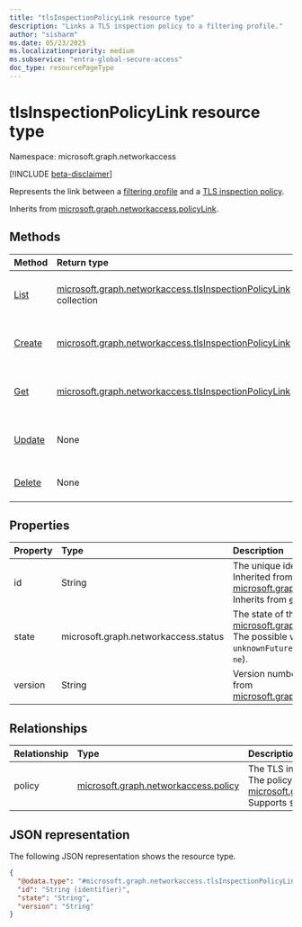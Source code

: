 ```yaml
---
title: "tlsInspectionPolicyLink resource type"
description: "Links a TLS inspection policy to a filtering profile."
author: "sisharm"
ms.date: 05/23/2025
ms.localizationpriority: medium
ms.subservice: "entra-global-secure-access"
doc_type: resourcePageType
---
```


# tlsInspectionPolicyLink resource type

Namespace: microsoft.graph.networkaccess

[!INCLUDE [beta-disclaimer](../../includes/beta-disclaimer.md)]

Represents the link between a [filtering profile](../resources/networkaccess-filteringprofile.md) and a [TLS inspection policy](../resources/networkaccess-tlsinspectionpolicy.md).

Inherits from [microsoft.graph.networkaccess.policyLink](../resources/networkaccess-policylink.md).

## Methods
|Method|Return type|Description|
|:---|:---|:---|
|[List](../api/networkaccess-tlsinspectionpolicylink-list.md)|[microsoft.graph.networkaccess.tlsInspectionPolicyLink](../resources/networkaccess-tlsinspectionpolicylink.md) collection|Get a list of the tlsInspectionPolicyLink objects on a filtering profile.|
|[Create](../api/networkaccess-tlsinspectionpolicylink-post.md)|[microsoft.graph.networkaccess.tlsInspectionPolicyLink](../resources/networkaccess-tlsinspectionpolicylink.md)|Create a new tlsInspectionPolicyLink object on a filtering profile.|
|[Get](../api/networkaccess-tlsinspectionpolicylink-get.md)|[microsoft.graph.networkaccess.tlsInspectionPolicyLink](../resources/networkaccess-tlsinspectionpolicylink.md)|Get a tlsInspectionPolicyLink object on a filtering profile.|
|[Update](../api/networkaccess-tlsinspectionpolicylink-update.md)|None|Update the properties of a tlsInspectionPolicyLink object.|
|[Delete](../api/networkaccess-tlsinspectionpolicylink-delete.md)|None|Delete a tlsInspectionPolicyLink object.|

## Properties
|Property|Type|Description|
|:---|:---|:---|
|id|String|The unique identifier for the policy link. Inherited from [microsoft.graph.networkaccess.policyLink](../resources/networkaccess-policylink.md). Inherits from [entity](../resources/entity.md).|
|state|microsoft.graph.networkaccess.status|The state of the policy link. Inherited from [microsoft.graph.networkaccess.policyLink](../resources/networkaccess-policylink.md). The possible values are: `enabled`, `disabled`, `unknownFutureValue`. Supports `$filter` (`eq`, `ne`).|
|version|String|Version number of the policy link.   Inherited from [microsoft.graph.networkaccess.policyLink](../resources/networkaccess-policylink.md).|

## Relationships
|Relationship|Type|Description|
|:---|:---|:---|
|policy|[microsoft.graph.networkaccess.policy](../resources/networkaccess-policy.md)|The TLS inspection policy associated with this link. The policy is of derived type [microsoft.graph.networkaccess.tlsInspectionpolicy](../resources/networkaccess-tlsinspectionpolicy.md). Supports `$expand`.|

## JSON representation
The following JSON representation shows the resource type.
<!-- {
  "blockType": "resource",
  "keyProperty": "id",
  "@odata.type": "microsoft.graph.networkaccess.tlsInspectionPolicyLink",
  "baseType": "microsoft.graph.networkaccess.policyLink",
  "openType": false
}
-->
``` json
{
  "@odata.type": "#microsoft.graph.networkaccess.tlsInspectionPolicyLink",
  "id": "String (identifier)",
  "state": "String",
  "version": "String"
}
```
